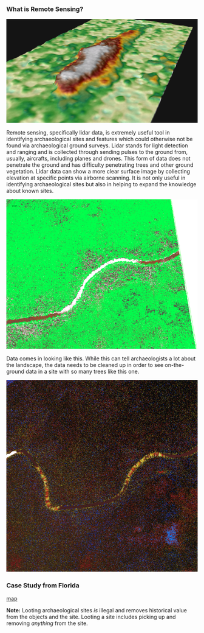### What is Remote Sensing?

![frontland](https://raw.githubusercontent.com/kkingsland/Remote-Sensing-in-Archaeology/DC_Photos/frontland.jpg)

Remote sensing, specifically lidar data, is extremely useful tool in identifying archaeological sites and features which could otherwise not be found via archaeological ground surveys. Lidar stands for light detection and ranging and is collected through sending pulses to the ground from, usually, aircrafts, including planes and drones. This form of data does not penetrate the ground and has difficulty penetrating trees and other ground vegetation. Lidar data can show a more clear surface image by collecting elevation at specific points via airborne scanning. It is not only useful in identifying archaeological sites but also in helping to expand the knowledge about known sites.

![pointcloud1](https://raw.githubusercontent.com/kkingsland/Remote-Sensing-in-Archaeology/DC_Photos/pointcloud1.png)

Data comes in looking like this. While this can tell archaeologists a lot about the landscape, the data needs to be cleaned up in order to see on-the-ground data in a site with so many trees like this one.

![pointcloud2](https://raw.githubusercontent.com/kkingsland/Remote-Sensing-in-Archaeology/DC_Photos/pointcloud2.png)

### Case Study from Florida

[map](Remote-Sensing-in-Archaeology/map.html)

**Note:** Looting archaeological sites _is_ illegal and removes historical value from the objects and the site. Looting a site includes picking up and removing _anything_ from the site. 
